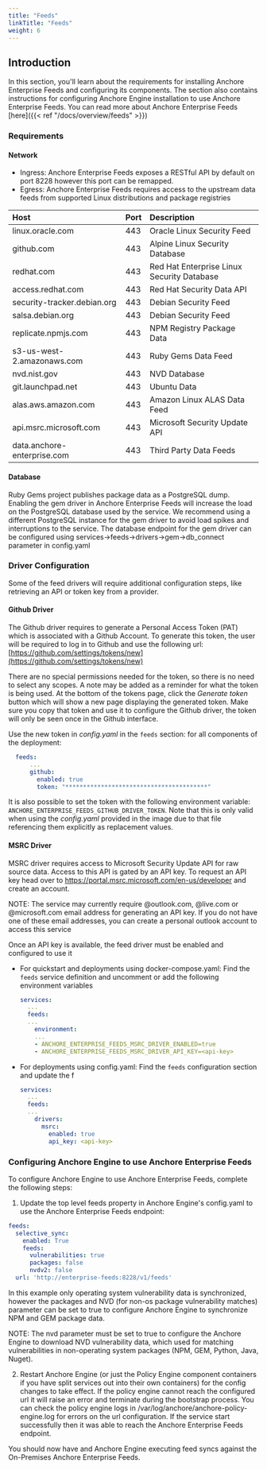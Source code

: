 ```yaml
---
title: "Feeds"
linkTitle: "Feeds"
weight: 6
---
```


## Introduction

In this section, you'll learn about the requirements for installing Anchore Enterprise Feeds and configuring its components. The section also contains instructions for configuring Anchore Engine installation to use Anchore Enterprise Feeds. You can read more about Anchore Enterprise Feeds [here]({{< ref "/docs/overview/feeds" >}})

### Requirements

#### Network

- Ingress: Anchore Enterprise Feeds exposes a RESTful API by default on port 8228 however this port can be remapped.
- Egress: Anchore Enterprise Feeds requires access to the upstream data feeds from supported Linux distributions and package registries

| Host | Port | Description |
| :---- | :---- | :----------- |
| linux.oracle.com | 443 | Oracle Linux Security Feed |
| github.com | 443 | Alpine Linux Security Database |
| redhat.com | 443 | Red Hat Enterprise Linux Security Database |
| access.redhat.com | 443 | Red Hat Security Data API |
| security-tracker.debian.org | 443 | Debian Security Feed |
| salsa.debian.org | 443 | Debian Security Feed |
| replicate.npmjs.com | 443 | NPM Registry Package Data |
| s3-us-west-2.amazonaws.com | 443 | Ruby Gems Data Feed |
| nvd.nist.gov | 443 | NVD Database |
| git.launchpad.net | 443 | Ubuntu Data |
| alas.aws.amazon.com | 443 | Amazon Linux ALAS Data Feed |
| api.msrc.microsoft.com | 443 | Microsoft Security Update API |
| data.anchore-enterprise.com | 443 | Third Party Data Feeds|


#### Database

Ruby Gems project publishes package data as a PostgreSQL dump. Enabling the gem driver in Anchore Enterprise Feeds will increase the load on the PostgreSQL database used by the service. We recommend using a different PostgreSQL instance for the gem driver to avoid load spikes and interruptions to the service. The database endpoint for the gem driver can be configured using services->feeds->drivers->gem->db_connect parameter in config.yaml

### Driver Configuration

Some of the feed drivers will require additional configuration steps, like retrieving an API or token key from a provider.

#### Github Driver

The Github driver requires to generate a Personal Access Token (PAT) which is associated with a Github Account. To generate this token, the user will be required to log in to Github and use the following url: [https://github.com/settings/tokens/new](https://github.com/settings/tokens/new)

There are no special permissions needed for the token, so there is no need to select any scopes. A note may be added as a reminder for what the token is being used. At the bottom of the tokens page, click the *Generate token* button which will show a new page displaying the generated token. Make sure you copy that token and use it to configure the Github driver, the token will only be seen once in the Github interface.

Use the new token in _config.yaml_ in the `feeds` section: for all components of the deployment:

```YAML
  feeds:
      ...
      github:
        enabled: true
        token: "****************************************"
```

It is also possible to set the token with the following environment variable: `ANCHORE_ENTERPRISE_FEEDS_GITHUB_DRIVER_TOKEN`. Note that this is only valid when using the _config.yaml_ provided in the image due to that file referencing them explicitly as replacement values.

#### MSRC Driver

MSRC driver requires access to Microsoft Security Update API for raw source data. Access to this API is gated by an API key. To request an API key head over to https://portal.msrc.microsoft.com/en-us/developer and create an account. 

NOTE: The service may currently require @outlook.com, @live.com or @microsoft.com email address for generating an API key. If you do not have one of these email addresses, you can create a personal outlook account to access this service       

Once an API key is available, the feed driver must be enabled and configured to use it 

- For quickstart and deployments using docker-compose.yaml: Find the `feeds` service definition and uncomment or add the following environment variables

    ```YAML
    services:
      ...  
      feeds:
      ...
        environment:
        ...
        - ANCHORE_ENTERPRISE_FEEDS_MSRC_DRIVER_ENABLED=true
        - ANCHORE_ENTERPRISE_FEEDS_MSRC_DRIVER_API_KEY=<api-key>
    ```

- For deployments using config.yaml: Find the `feeds` configuration section and update the f
 
    ```YAML
    services:
      ...  
      feeds:
      ...
        drivers:
          msrc:
            enabled: true
            api_key: <api-key>
    ```

### Configuring Anchore Engine to use Anchore Enterprise Feeds

To configure Anchore Engine to use Anchore Enterprise Feeds, complete the following steps:

1. Update the top level feeds property in Anchore Engine's config.yaml to use the Anchore Enterprise Feeds endpoint:

```YAML
feeds:
  selective_sync:
    enabled: True
    feeds:
      vulnerabilities: true
      packages: false
      nvdv2: false
  url: 'http://enterprise-feeds:8228/v1/feeds'
```

In this example only operating system vulnerability data is synchronized, however the packages and NVD (for non-os package vulnerability matches) parameter can be set to true to configure Anchore Engine to synchronize NPM and GEM package data.

NOTE: The nvd parameter must be set to true to configure the Anchore Engine to download NVD vulnerability data, which used for matching vulnerabilities in non-operating system packages (NPM, GEM, Python, Java, Nuget).

2. Restart Anchore Engine (or just the Policy Engine component containers if you have split services out into their own containers) for the config changes to take effect. If the policy engine cannot reach the configured url it will raise an error and terminate during the bootstrap process. You can check the policy engine logs in /var/log/anchore/anchore-policy-engine.log for errors on the url configuration. If the service start successfully then it was able to reach the Anchore Enterprise Feeds endpoint.

You should now have and Anchore Engine executing feed syncs against the On-Premises Anchore Enterprise Feeds.


